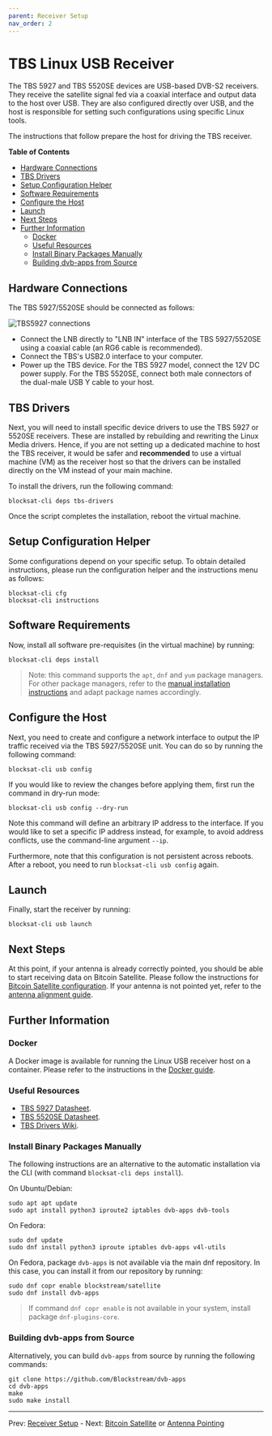 ```yaml
---
parent: Receiver Setup
nav_order: 2
---
```


# TBS Linux USB Receiver

The TBS 5927 and TBS 5520SE devices are USB-based DVB-S2 receivers. They receive the satellite signal fed via a coaxial interface and output data to the host over USB. They are also configured directly over USB, and the host is responsible for setting such configurations using specific Linux tools.

The instructions that follow prepare the host for driving the TBS receiver.

<!-- markdown-toc start - Don't edit this section. Run M-x markdown-toc-generate-toc again -->
**Table of Contents**

- [Hardware Connections](#hardware-connections)
- [TBS Drivers](#tbs-drivers)
- [Setup Configuration Helper](#setup-configuration-helper)
- [Software Requirements](#software-requirements)
- [Configure the Host](#configure-the-host)
- [Launch](#launch)
- [Next Steps](#next-steps)
- [Further Information](#further-information)
  - [Docker](#docker)
  - [Useful Resources](#useful-resources)
  - [Install Binary Packages Manually](#install-binary-packages-manually)
  - [Building dvb-apps from Source](#building-dvb-apps-from-source)

<!-- markdown-toc end -->

## Hardware Connections

The TBS 5927/5520SE should be connected as follows:

![TBS5927 connections](img/usb_connections.png?raw=true "TBS5927 connections")

- Connect the LNB directly to "LNB IN" interface of the TBS 5927/5520SE using a coaxial cable (an RG6 cable is recommended).
- Connect the TBS's USB2.0 interface to your computer.
- Power up the TBS device. For the TBS 5927 model, connect the 12V DC power supply. For the TBS 5520SE, connect both male connectors of the dual-male USB Y cable to your host.


## TBS Drivers

Next, you will need to install specific device drivers to use the TBS 5927 or 5520SE receivers. These are installed by rebuilding and rewriting the Linux Media drivers. Hence, if you are not setting up a dedicated machine to host the TBS receiver, it would be safer and **recommended** to use a virtual machine (VM) as the receiver host so that the drivers can be installed directly on the VM instead of your main machine.

To install the drivers, run the following command:

```
blocksat-cli deps tbs-drivers
```

Once the script completes the installation, reboot the virtual machine.

## Setup Configuration Helper

Some configurations depend on your specific setup. To obtain detailed instructions, please run the configuration helper and the instructions menu as follows:

```
blocksat-cli cfg
blocksat-cli instructions
```

## Software Requirements

Now, install all software pre-requisites (in the virtual machine) by running:

```
blocksat-cli deps install
```

> Note: this command supports the `apt`, `dnf` and `yum` package managers. For other package managers, refer to the [manual installation instructions](#install-binary-packages-manually) and adapt package names accordingly.

## Configure the Host

Next, you need to create and configure a network interface to output the IP traffic received via the TBS 5927/5520SE unit. You can do so by running the following command:

```
blocksat-cli usb config
```

If you would like to review the changes before applying them, first run the command in dry-run mode:

```
blocksat-cli usb config --dry-run
```

Note this command will define an arbitrary IP address to the interface. If you would like to set a specific IP address instead, for example, to avoid address conflicts, use the command-line argument `--ip`.

Furthermore, note that this configuration is not persistent across reboots. After a reboot, you need to run `blocksat-cli usb config` again.

## Launch

Finally, start the receiver by running:

```
blocksat-cli usb launch
```

## Next Steps

At this point, if your antenna is already correctly pointed, you should be able to start receiving data on Bitcoin Satellite. Please follow the instructions for [Bitcoin Satellite configuration](bitcoin.md). If your antenna is not pointed yet, refer to the [antenna alignment guide](antenna-pointing.md).

## Further Information

### Docker

A Docker image is available for running the Linux USB receiver host on a container. Please refer to the instructions in the [Docker guide](docker.md).

### Useful Resources

- [TBS 5927 Datasheet](https://www.tbsiptv.com/download/tbs5927/tbs5927_professtional_dvb-S2_TV_Tuner_USB_data_sheet.pdf).
- [TBS 5520SE Datasheet](https://www.tbsiptv.com/download/tbs5520se/tbs5520se_multi_standard_universal_tv_tuner_box_data_sheet.pdf).
- [TBS Drivers Wiki](https://github.com/tbsdtv/linux_media/wiki).

### Install Binary Packages Manually

The following instructions are an alternative to the automatic installation via the CLI (with command `blocksat-cli deps install`).

On Ubuntu/Debian:

```
sudo apt apt update
sudo apt install python3 iproute2 iptables dvb-apps dvb-tools
```

On Fedora:

```
sudo dnf update
sudo dnf install python3 iproute iptables dvb-apps v4l-utils
```

On Fedora, package `dvb-apps` is not available via the main dnf repository. In this case, you can install it from our repository by running:

```
sudo dnf copr enable blockstream/satellite
sudo dnf install dvb-apps
```

> If command `dnf copr enable` is not available in your system, install package `dnf-plugins-core`.


### Building dvb-apps from Source

Alternatively, you can build `dvb-apps` from source by running the following commands:

```
git clone https://github.com/Blockstream/dvb-apps
cd dvb-apps
make
sudo make install
```

---

Prev: [Receiver Setup](receiver.md) - Next: [Bitcoin Satellite](bitcoin.md) or [Antenna Pointing](antenna-pointing.md)
